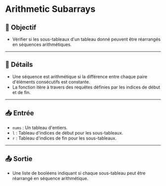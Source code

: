 # Arithmetic Subarrays

## 🎯 Objectif

- Vérifier si les sous-tableaux d'un tableau donné peuvent être réarrangés en séquences arithmétiques.

---

## 📝 Détails

- Une séquence est arithmétique si la différence entre chaque paire d'éléments consécutifs est constante.
- La fonction itère à travers des requêtes définies par les indices de début et de fin.


---

## 📥 Entrée

- `nums` : Un tableau d'entiers.
- `l` : Tableau d'indices de début pour les sous-tableaux.
- `r` : Tableau d'indices de fin pour les sous-tableaux.

---

## 📤 Sortie

- Une liste de booléens indiquant si chaque sous-tableau peut être réarrangé en séquence arithmétique.


